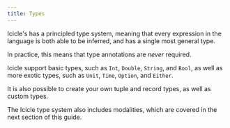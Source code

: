 ```yaml
---
title: Types
---
```



Icicle's has a principled type system, meaning that every expression in
the language is both able to be inferred, and has a single most general
type.

In practice, this means that type annotations are _never_ required.

Icicle support basic types, such as `Int`, `Double`, `String`, and `Bool`,
as well as more exotic types, such as `Unit`, `Time`, `Option`, and
`Either`.

It is also possible to create your own tuple and record types, as well
as custom types.

The Icicle type system also includes modalities, which are covered in
the next section of this guide.
